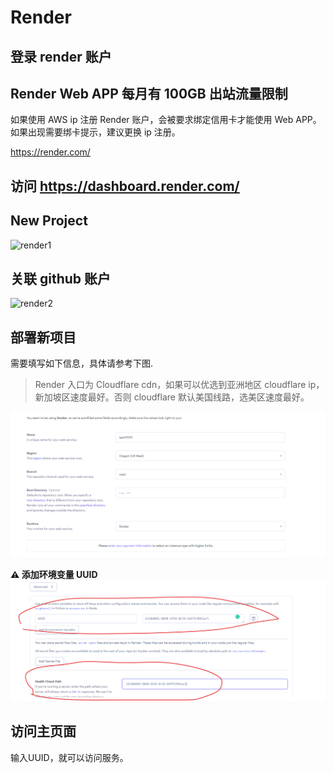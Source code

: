 # Render

## 登录 render 账户

## Render Web APP 每月有 100GB 出站流量限制

如果使用 AWS ip 注册 Render 账户，会被要求绑定信用卡才能使用 Web APP。如果出现需要绑卡提示，建议更换 ip 注册。

https://render.com/

## 访问 https://dashboard.render.com/

## New Project

![render1](./render1.jpg)

## 关联 github 账户

![render2](./render2.jpg)

## 部署新项目

需要填写如下信息，具体请参考下图.

> Render 入口为 Cloudflare cdn，如果可以优选到亚洲地区 cloudflare ip，新加坡区速度最好。否则 cloudflare 默认美国线路，选美区速度最好。

![render3](./render3-1.png)

**⚠️ 添加环境变量 UUID**
![render4](./render4-1.png)

## 访问主页面

输入UUID，就可以访问服务。
